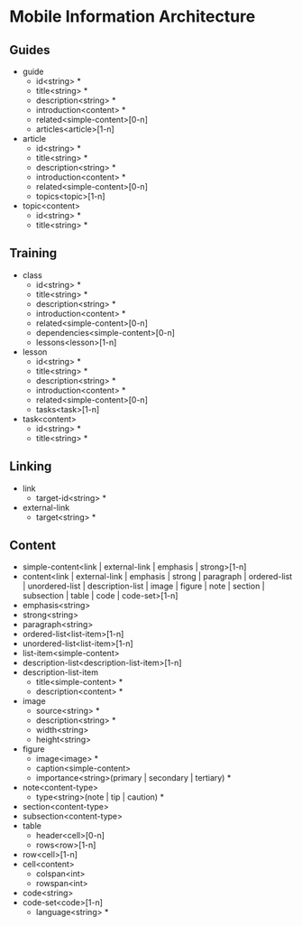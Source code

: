 Mobile Information Architecture
===============================

Guides
------
- guide
  - id\<string> *
  - title\<string> *
  - description\<string> *
  - introduction\<content> *
  - related\<simple-content>[0-n]
  - articles\<article>[1-n]
- article
  - id\<string> *
  - title\<string> *
  - description\<string> *
  - introduction\<content> *
  - related\<simple-content>[0-n]
  - topics\<topic>[1-n]
- topic\<content>
  - id\<string> *
  - title\<string> *

Training
--------
- class
  - id\<string> *
  - title\<string> *
  - description\<string> *
  - introduction\<content> *
  - related\<simple-content>[0-n]
  - dependencies\<simple-content>[0-n]
  - lessons\<lesson>[1-n]
- lesson
  - id\<string> *
  - title\<string> *
  - description\<string> *
  - introduction\<content> *
  - related\<simple-content>[0-n]
  - tasks\<task>[1-n]
- task\<content>
  - id\<string> *
  - title\<string> *

Linking
-------
- link
  - target-id\<string> *
- external-link
  - target\<string> *

Content
-------
- simple-content\<link | external-link | emphasis | strong>[1-n]
- content\<link | external-link | emphasis | strong | paragraph | ordered-list | unordered-list | description-list | image | figure | note | section | subsection | table | code | code-set>[1-n]
- emphasis\<string>
- strong\<string>
- paragraph\<string>
- ordered-list\<list-item>[1-n]
- unordered-list\<list-item>[1-n]
- list-item\<simple-content>
- description-list\<description-list-item>[1-n]
- description-list-item
  - title\<simple-content> *
  - description\<content> *
- image
  - source\<string> *
  - description\<string> *
  - width\<string>
  - height\<string>
- figure
  - image\<image> *
  - caption\<simple-content>
  - importance\<string>(primary | secondary | tertiary) *
- note\<content-type>
  - type\<string>(note | tip | caution) *
- section\<content-type>
- subsection\<content-type>
- table
  - header\<cell>[0-n]
  - rows\<row>[1-n] 
- row\<cell>[1-n]
- cell\<content>
  - colspan\<int>
  - rowspan\<int>
- code\<string>
- code-set\<code>[1-n]
  - language\<string> *
